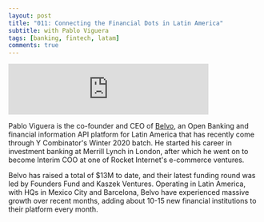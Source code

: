 ```yaml
---
layout: post
title: "011: Connecting the Financial Dots in Latin America"
subtitle: with Pablo Viguera
tags: [banking, fintech, latam]
comments: true
---
```


<iframe src="https://anchor.fm/herethefuture/embed/episodes/011-Connecting-the-Financial-Dots-in-Latin-America---Pablo-Viguera-envn6g" height="102px" width="400px" frameborder="0" scrolling="no"></iframe>

Pablo Viguera is the co-founder and CEO of [Belvo](https://www.belvo.com/), an Open Banking and financial information API platform for Latin America that has recently come through Y Combinator's Winter 2020 batch. He started his career in investment banking at Merrill Lynch in London, after which he went on to become Interim COO at one of Rocket Internet's e-commerce ventures.

Belvo has raised a total of $13M to date, and their latest funding round was led by Founders Fund and Kaszek Ventures. Operating in Latin America, with HQs in Mexico City and Barcelona, Belvo have experienced massive growth over recent months, adding about 10-15 new financial institutions to their platform every month.

